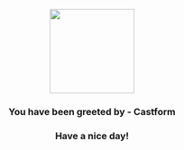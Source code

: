 <p align="center">
            <img src="https://raw.githubusercontent.com/PokeAPI/sprites/master/sprites/pokemon/351.png" width="150" height="150">
          </p>
          <h3 align="center">You have been greeted by - <b>Castform</b></h3>
          <h3 align="center">Have a nice day!</h3>
        
